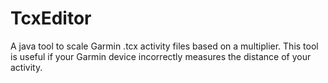 # TcxEditor
A java tool to scale Garmin .tcx activity files based on a multiplier. This tool is useful if your Garmin device incorrectly measures the distance of your activity.
